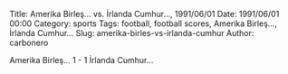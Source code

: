 Title: Amerika Birleş… vs. İrlanda Cumhur…, 1991/06/01
Date: 1991/06/01 00:00
Category: sports
Tags: football, football scores, Amerika Birleş…, İrlanda Cumhur…
Slug: amerika-birles-vs-irlanda-cumhur
Author: carbonero


Amerika Birleş… 1 - 1 İrlanda Cumhur…
